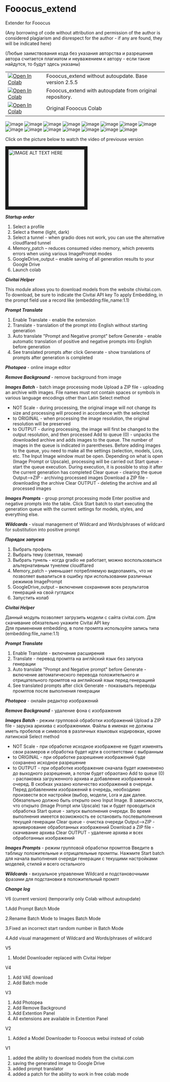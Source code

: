 # Fooocus_extend
Extender for Fooocus

(Any borrowing of code without attribution and permission of the author is considered plagiarism and disrespect for the author - if any are found, they will be indicated here)

(Любые заимствования кода без указания авторства и разрешения автора считается плагиатом и неуважением к автору - если такие найдутся, то будут здесь указаны)
<table>
  <tr>
    <td><a href="https://colab.research.google.com/github/shaitanzx/Fooocus_extend/blob/main/Fooocus_extend_wo_update.ipynb" rel="nofollow"><img src="https://colab.research.google.com/assets/colab-badge.svg" alt="Open In Colab" data-canonical-src="https://colab.research.google.com/assets/colab-badge.svg"></a></td><td>Fooocus_extend without autoupdate. Base version 2.5.5</td>
  </tr>
  <tr>
    <td><a href="https://colab.research.google.com/github/shaitanzx/Fooocus_extend/blob/main/Fooocus_extend.ipynb" rel="nofollow"><img src="https://colab.research.google.com/assets/colab-badge.svg" alt="Open In Colab" data-canonical-src="https://colab.research.google.com/assets/colab-badge.svg"></a></td><td>Fooocus_extend with autoupdate from original repository.</td>
  </tr>
  <tr>
    <td><a href="https://colab.research.google.com/github/lllyasviel/Fooocus/blob/main/fooocus_colab.ipynb" rel="nofollow"><img src="https://colab.research.google.com/assets/colab-badge.svg" alt="Open In Colab" data-canonical-src="https://colab.research.google.com/assets/colab-badge.svg"></a></td><td>Original Fooocus Colab</td>
  </tr>
</table>

![image](https://github.com/user-attachments/assets/468487b8-8d4e-454c-ba92-1c9e5b60feb7)
![image](https://github.com/user-attachments/assets/874ae50a-3457-449e-b6bd-2df4a67cf8da)
![image](https://github.com/user-attachments/assets/05d3e317-3a05-434d-bb9d-9e017e6110bb)
![image](https://github.com/user-attachments/assets/e8ef96a2-5dc3-496f-8940-6fe531b80697)
![image](https://github.com/user-attachments/assets/28704aa3-7a95-4ad5-b6d6-ff044ff103dc)
![image](https://github.com/user-attachments/assets/6ff1277f-f0ae-4917-9773-505912351a3e)
![image](https://github.com/user-attachments/assets/257d2944-c5ef-40ca-b330-4f370c54bddc)
![image](https://github.com/user-attachments/assets/d4ab118e-06b8-4b3c-be70-83a7501b36ee)
![image](https://github.com/user-attachments/assets/e0138862-9ebb-4a84-8b46-96593e8e108c)
![image](https://github.com/user-attachments/assets/15750c0d-4597-468d-ba7b-3812d608d087)
![image](https://github.com/user-attachments/assets/f3e2e442-3c31-4038-ad75-103e5dc880b8)
![image](https://github.com/user-attachments/assets/749eabcb-2ef6-4809-8177-cdd6a690b36a)
![image](https://github.com/user-attachments/assets/e5985c70-2414-4b5d-85af-0007ff0326a3)
![image](https://github.com/user-attachments/assets/07b4ceaf-ab8a-4b33-a14b-44828bd69e3f)
![image](https://github.com/user-attachments/assets/cb54945b-e5c4-4c5d-8a96-97bf3d0c9153)




Сlick on the picture below to watch the video of previouse version


<a href="http://www.youtube.com/watch?feature=player_embedded&v=VuXzHu4PLsk
" target="_blank"><img src="http://img.youtube.com/vi/VuXzHu4PLsk/0.jpg" 
alt="IMAGE ALT TEXT HERE" width="240" height="180" border="10" /></a>

***Startup order***
1. Select a profile
2. Select a theme (light, dark)
3. Select a tunnel - when gradio does not work, you can use the alternative cloudflared tunnel
4. Memory_patch – reduces consumed video memory, which prevents errors when using various ImagePrompt modes
5. GoogleDrive_output – enable saving of all generation results to your Google Drive
6. Launch colab

***Civitai Helper***

This module allows you to download models from the website chivitai.com. To download, be sure to indicate the Civitai API key
To apply Embedding, in the prompt field use a record like (embedding:file_name:1.1)

***Prompt Translate***
1. Enable Translate - enable the extension
2. Translate - translation of the prompt into English without starting generation
3. Auto translate "Prompt and Negative prompt" before Generate - enable automatic translation of positive and negative prompts into English before generation
4. See translated prompts after click Generate - show translations of prompts after generation is completed

***Photopea*** - online image editor

***Remove Background*** - remove background from image

***Images Batch*** - batch image processing mode
Upload a ZIP file - uploading an archive with images. File names must not contain spaces or symbols in various language encodings other than Latin
Select method
- NOT Scale - during processing, the original image will not change its size and processing will proceed in accordance with the selected
- to ORIGINAL - when processing the image resolution, the original resolution will be preserved
- to OUTPUT - during processing, the image will first be changed to the output resolution, and then processed
Add to queue (0) - unpacks the downloaded archive and adds images to the queue. The number of images in the queue is indicated in parentheses. Before adding images to the queue, you need to make all the settings (selection, models, Lora, etc. The Input Image window must be open. Depending on what is open (Image Prompt or Upscale), processing will be carried out
Start queue - start the queue execution. During execution, it is possible to stop it after the current generation has completed
Clear queue - clearing the queue
Output-->ZIP - archiving processed images
Download a ZIP file - downloading the archive
Clear OUTPUT - deleting the archive and all processed images

***Images Prompts*** - group prompt processing mode
Enter positive and negative prompts into the table. Click Start batch to start executing the generation queue with the current settings for models, styles, and everything else.

***Wildcards*** - visual management of Wildcard and Words/phrases of wildcard for substitution into positive prompt

***Порядок запуска***
1.	Выбрать профиль
2.	Выбрать тему (светлая, темная)
3.	Выбрать тунель - когда gradio не работает, можно воспользоваться альтернативным тунелем cloudflared
4.	Memory_patch – уменьшает потребляемую видеопамять, что не позволяет вывалиться в ошибку при использовании различных режимов ImagePrompt
5.	GoogleDrive_output – включение сохранения всех результатов генераций на свой гуглдиск
6.	Запустить колаб

***Civitai Helper***

Данный модуль позволяет загрузить модели с сайта civitai.com. Для скачивание обязательно укажите Civitai API key  
Для применения embedding, в поле промпта используйте запись типа (embedding:file_name:1.1)

***Prompt Translate***
1. Enable Translate - включение расширения
2. Translate - перевод промпта на англйский язык без запуска генерации
3. Auto translate "Prompt and Negative prompt" before Generate - включение автоматического перевода положительного и отрицательного промптов на английский язык перед генерацией
4. See translated prompts after click Generate - показывать переводы промптов после выполнения генерации

***Photopea*** - онлайн редактор изображений

***Remove Background*** - удаление фона с изображения

***Images Batch*** - режим групповой обработки изображений
Upload a ZIP file - зарузка арихива с изображеними. Файлы в именах не должны иметь пробелов и символов в различных языковых кодировках, кроме латинской
Select method
- NOT Scale - при обработке исходное изображене не будет изменять свои размеров и обработка будет идти в соответствии с выбранным 
- to ORIGINAL - при обработке разрешение изображений буде сохранено исходное разрешение
- to OUTPUT - при обработке изображение сначала будет измененено до выходного разрешения, а потом будет обраотано
Add to queue (0) - распаковка загруженного архива и добавление изображений в очеред. В скобках указано количество изображений в очереди. Перед добавлением изображений в очередь, необходимо произвести все настройки (выбор, модели, Lora и дак далее. Обязательно должно быть открыто окно Input Image. В зависимости, что открыто (Image Prompt или  Upscale) так и будет проводиться обработка
Start queue - запуск выполнения очереди. Во время выполнения имеется возможность ее остановить послевыполнения текущей генерации
Clear queue - очистка очереди
Output-->ZIP - архивирование обработанных изображений
Download a ZIP file - скачивание архива
Clear OUTPUT - удаление архива и всех обработанных изображений

***Images Prompts*** - режим групповой обработки промптов
Введите в таблицу положительные и отрицательные промпты. Нажмите Start batch для начала выполнения очереди генерации с текущими настройками моделей, стилей и всего остального

***Wildcards*** - визуальное управление Wildcard и подстановочными фразами для подстановки в положительный промпт

***Change log***



V6 (current version) (temporarily only Colab without autoupdate)

1.Add Prompt Batch Mode

2.Rename Batch Mode to Images Batch Mode

3.Fixed an incorrect start random number in Batch Mode

4.Add visual management of Wildcard and Words/phrases of wildcard

V5
1. Model Downloader replaced with Civitai Helper

V4
1. Add VAE download
2. Add Batch mode

V3
1. Add Photopea
2. Add Remove Background
3. Add Extention Panel
4. All extensions are available in Extention Panel

V2
1. Added a Model Downloader to Fooocus webui instead of colab

V1
1. added the ability to download models from the civitai.com
2. saving the generated image to Google Drive
3. added prompt translator
4. added a patch for the ability to work in free colab mode 

